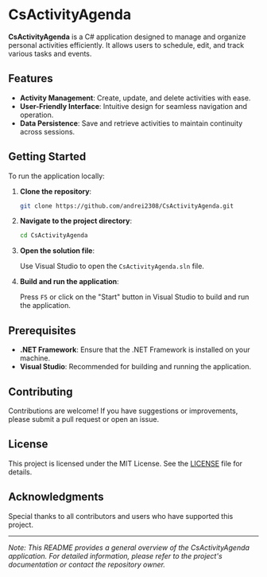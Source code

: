 # CsActivityAgenda

**CsActivityAgenda** is a C# application designed to manage and organize personal activities efficiently. It allows users to schedule, edit, and track various tasks and events.

## Features

- **Activity Management**: Create, update, and delete activities with ease.
- **User-Friendly Interface**: Intuitive design for seamless navigation and operation.
- **Data Persistence**: Save and retrieve activities to maintain continuity across sessions.

## Getting Started

To run the application locally:

1. **Clone the repository**:

   ```bash
   git clone https://github.com/andrei2308/CsActivityAgenda.git
   ```

2. **Navigate to the project directory**:

   ```bash
   cd CsActivityAgenda
   ```

3. **Open the solution file**:

   Use Visual Studio to open the `CsActivityAgenda.sln` file.

4. **Build and run the application**:

   Press `F5` or click on the "Start" button in Visual Studio to build and run the application.

## Prerequisites

- **.NET Framework**: Ensure that the .NET Framework is installed on your machine.
- **Visual Studio**: Recommended for building and running the application.

## Contributing

Contributions are welcome! If you have suggestions or improvements, please submit a pull request or open an issue.

## License

This project is licensed under the MIT License. See the [LICENSE](LICENSE) file for details.

## Acknowledgments

Special thanks to all contributors and users who have supported this project.

---

*Note: This README provides a general overview of the CsActivityAgenda application. For detailed information, please refer to the project's documentation or contact the repository owner.* 
